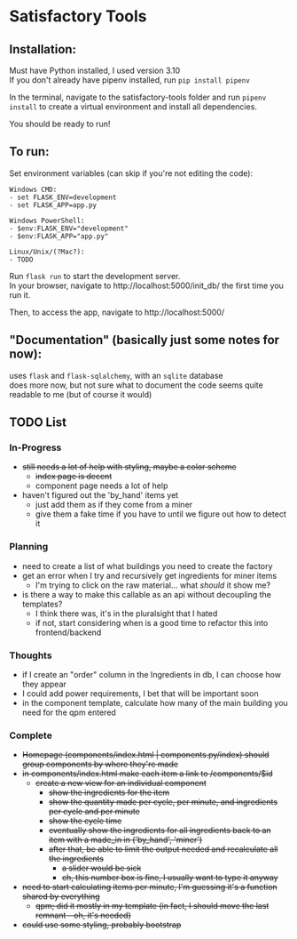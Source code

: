 
# Satisfactory Tools

## Installation:
Must have Python installed, I used version 3.10  
If you don't already have pipenv installed, run `pip install pipenv`

In the terminal, navigate to the satisfactory-tools folder and run `pipenv install` to create a virtual environment and install all dependencies.

You should be ready to run!

## To run:
Set environment variables (can skip if you're not editing the code):

    Windows CMD:
    - set FLASK_ENV=development
    - set FLASK_APP=app.py

    Windows PowerShell:
    - $env:FLASK_ENV="development"
    - $env:FLASK_APP="app.py"

    Linux/Unix/(?Mac?):
    - TODO

Run `flask run` to start the development server.  
In your browser, navigate to http://localhost:5000/init_db/ the first time you run it.

Then, to access the app, navigate to http://localhost:5000/


## "Documentation" (basically just some notes for now):

uses `flask` and `flask-sqlalchemy`, with an `sqlite` database  
does more now, but not sure what to document 
the code seems quite readable to me (but of course it would)


## TODO List

### In-Progress
- ~~still needs a lot of help with styling, maybe a color scheme~~
    - ~~index page is decent~~
    - component page needs a lot of help
- haven't figured out the 'by_hand' items yet
    - just add them as if they come from a miner
    - give them a fake time if you have to until we figure out how to detect it

### Planning
- need to create a list of what buildings you need to create the factory
- get an error when I try and recursively get ingredients for miner items
    - I'm trying to click on the raw material... what _should_ it show me?
- is there a way to make this callable as an api without decoupling the templates?
    - I think there was, it's in the pluralsight that I hated
    - if not, start considering when is a good time to refactor this into frontend/backend

### Thoughts
- if I create an "order" column in the Ingredients in db, I can choose how they appear
- I could add power requirements, I bet that will be important soon
- in the component template, calculate how many of the main building you need for the qpm entered

### Complete
- ~~Homepage (components/index.html | components.py/index) should group components by where they're made~~
- ~~in components/index.html make each item a link to /components/$id~~
    - ~~create a new view for an individual component~~
        - ~~show the ingredients for the item~~
        - ~~show the quantity made per cycle, per minute, and ingredients per cycle and per minute~~
        - ~~show the cycle time~~
        - ~~eventually show the ingredients for all ingredients back to an item with a made_in in ('by_hand', 'miner')~~
        - ~~after that, be able to limit the output needed and recalculate all the ingredients~~
            - ~~a slider would be sick~~
            - ~~eh, this number box is fine, I usually want to type it anyway~~
- ~~need to start calculating items per minute, I'm guessing it's a function shared by everything~~
    - ~~qpm; did it mostly in my template (in fact, I should move the last remnant - oh, it's needed)~~
- ~~could use some styling, probably bootstrap~~
